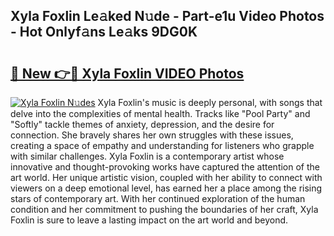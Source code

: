 ## Xyla Foxlin Le𝚊ked N𝚞de - Part-e1u Video Photos - Hot Onlyf𝚊ns Le𝚊ks 9DG0K

# <h2><a href="http://ac35914.deff.icu/?id=Xyla+Foxlin">🔗 New 👉🔴 Xyla Foxlin VIDEO Photos</a></h2>

[![Xyla Foxlin N𝚞des](https://i.imgur.com/rIISA9y.gif)](http://ac35914.deff.icu/?id=Xyla+Foxlin)
Xyla Foxlin's music is deeply personal, with songs that delve into the complexities of mental health. Tracks like "Pool Party" and "Softly" tackle themes of anxiety, depression, and the desire for connection. She bravely shares her own struggles with these issues, creating a space of empathy and understanding for listeners who grapple with similar challenges. Xyla Foxlin is a contemporary artist whose innovative and thought-provoking works have captured the attention of the art world. Her unique artistic vision, coupled with her ability to connect with viewers on a deep emotional level, has earned her a place among the rising stars of contemporary art. With her continued exploration of the human condition and her commitment to pushing the boundaries of her craft, Xyla Foxlin is sure to leave a lasting impact on the art world and beyond.
